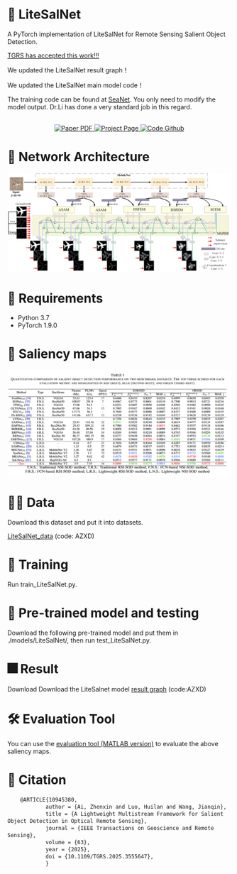 # 📢 LiteSalNet
A PyTorch implementation of LiteSalNet for Remote Sensing Salient Object Detection.

[TGRS has accepted this work!!!](https://ieeexplore.ieee.org/document/10945380)

We updated the LiteSalNet result graph！

We updated the LiteSalNet main model code！

The training code can be found at [SeaNet](https://github.com/MathLee/SeaNet). You only need to modify the model output. Dr.Li has done a very standard job in this regard.

<p align="center">
  <br>
  <a href="https://ieeexplore.ieee.org/document/10945380">
    <img src="https://img.shields.io/badge/Paper-IEEE-green?style=for-the-badge&logo=adobeacrobatreader&logoColor=white&labelColor=66cc00&color=94DD15" alt="Paper PDF">
  </a>
  <a href="https://ai-kunkun.github.io/Niagara_page/">
    <img src="https://img.shields.io/badge/Project-Page-orange?style=for-the-badge&logo=Google%20chrome&logoColor=white&labelColor=D35400" alt="Project Page">
  </a>
  <a href="https://github.com/ai-kunkun/LiteSalNet">
    <img src="https://img.shields.io/badge/Code-Github-blue?style=for-the-badge&logo=github&logoColor=white&labelColor=181717" alt="Code Github">
  </a>
  <br>
</p>

  
# 🦉 Network Architecture
![LiteSalNet Architecture](https://github.com/ai-kunkun/LiteSalNet/blob/main/image/LiteSalNet.png)

# 📝 Requirements
- Python 3.7
- PyTorch 1.9.0

# 🎉 Saliency maps
![LiteSalNet Architecture](https://github.com/ai-kunkun/LiteSalNet/blob/main/image/table.png)

# 🏃‍♂️ Data
Download this dataset and put it into datasets.

[LiteSalNet_data](https://pan.baidu.com/s/1JXwvfIvSVv0lXrDaNwxXuQ?pwd=AZXD) (code: AZXD) 
# 🚀 Training
Run train_LiteSalNet.py.

# 🧩 Pre-trained model and testing
Download the following pre-trained model and put them in ./models/LiteSalNet/, then run test_LiteSalNet.py. 

# 🎆 Result
Download
Download the LiteSalnet model [result graph](https://pan.baidu.com/s/1w-jO8Y9HuY72X94NsZceww?pwd=AZXD) (code:AZXD)

# 🛠️ Evaluation Tool
You can use the [evaluation tool (MATLAB version)](https://github.com/MathLee/MatlabEvaluationTools) to evaluate the above saliency maps.

# 📖 Citation
        @ARTICLE{10945380,
                author = {Ai, Zhenxin and Luo, Huilan and Wang, Jianqin},
                title = {A Lightweight Multistream Framework for Salient Object Detection in Optical Remote Sensing},
                journal = {IEEE Transactions on Geoscience and Remote Sensing},
                volume = {63},
                year = {2025},
                doi = {10.1109/TGRS.2025.3555647},
                }
                
